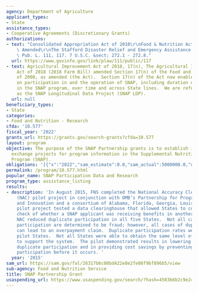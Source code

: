 ```yaml
---
agency: Department of Agriculture
applicant_types:
- State
assistance_types:
- Cooperative Agreements (Discretionary Grants)
authorizations:
- text: "Consolidated Appropriation Act of 2010\r\nFood & Nutrition Act of 2008, as\
    \ Amended\r\nThe Stafford Disaster Relief and Emergency Assistance Act of 1988.\
    \ Pub. L. 111, 117. 7 U.S.C. &sect; 272.1 - 272.8."
  url: https://www.govinfo.gov/link/plaw/111/public/117
- text: Agricultural Improvement Act of 2018, 17(n), The Agricultural Improvement
    Act of 2018 (2018 Farm Bill) amended Section 17(n) of the Food and Nutrition Act
    of 2008, as amended (the Act).  Section 17(n) of the Act now enables research
    on participation in and the operation of SNAP, including duration of participation
    in the SNAP program, over time and across State lines.  We are referring to this
    as the SNAP Longitudinal Data Project (SNAP LDP).
  url: null
beneficiary_types:
- State
categories:
- Food and Nutrition - Research
cfda: '10.577'
fiscal_year: '2022'
grants_url: https://grants.gov/search-grants?cfda=10.577
layout: program
objective: The purpose of the SNAP Partnership grants is to establish interstate data
  exchange projects for program information in the Supplemental Nutrition Assistance
  Program (SNAP).
obligations: '[{"x":"2022","sam_estimate":0.0,"sam_actual":5000000.0,"usa_spending_actual":1188961.0},{"x":"2023","sam_estimate":5000000.0,"sam_actual":0.0,"usa_spending_actual":4224400.0},{"x":"2024","sam_estimate":0.0,"sam_actual":0.0,"usa_spending_actual":0.0}]'
permalink: /program/10.577.html
popular_name: SNAP Participation Data and Research
program_type: assistance_listing
results:
- description: 'In August 2015, FNS completed the National Accuracy Clearinghouse
    (NAC) pilot project in conjunction with OMB’s Partnership for Program Integrity
    and Innovation and a consortium of Alabama, Florida, Georgia, Louisiana and Mississippi.  The
    pilot project tested a data clearinghouse that allowed States to conduct a real-time
    check of whether a SNAP applicant was receiving benefits in another pilot State.  The
    NAC reduced duplicate participation in all five States.  Not all cases of duplicate
    participation are determined to be fraud; however, all cases of duplicate participation
    can lead to an overpayment claim.  Duplicate participation rates were low between
    pilot States.  Not all States were able to obtain the same level of automation
    to support the system.  The pilot demonstrated results in lowering instances of
    duplicate participation and in providing cost savings by preventing duplicate
    participation before it occurs. '
  year: '2015'
sam_url: https://sam.gov/fal/26317b6c08bd422e8e2fe08f9bf896b5/view
sub-agency: Food and Nutrition Service
title: SNAP Partnership Grant
usaspending_url: https://www.usaspending.gov/search/?hash=4503b6b2c9e24848fe2c91822a5649e0
---
```

